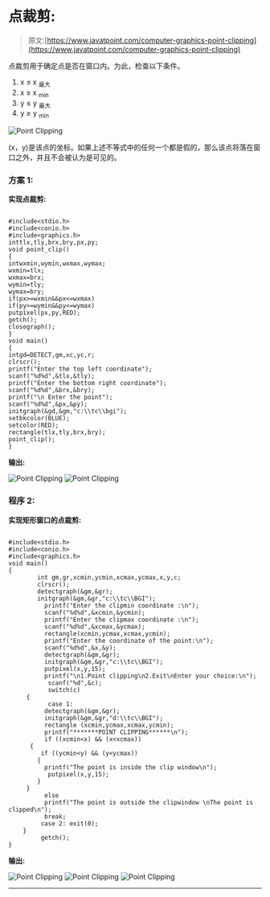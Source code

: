 # 点裁剪:

> 原文:[https://www.javatpoint.com/computer-graphics-point-clipping](https://www.javatpoint.com/computer-graphics-point-clipping)

点裁剪用于确定点是否在窗口内。为此，检查以下条件。

1.  x ≤ x <sub>最大</sub>
2.  x ≥ x <sub>min</sub>
3.  y ≤ y <sub>最大</sub>
4.  y ≥ y <sub>min</sub>

![Point Clipping](../Images/caa947369557f7b7abc2f2588486d15f.png)

(x，y)是该点的坐标。如果上述不等式中的任何一个都是假的，那么该点将落在窗口之外，并且不会被认为是可见的。

### 方案 1:

**实现点裁剪:**

```

#include<stdio.h>
#include<conio.h>
#include<graphics.h>
inttlx,tly,brx,bry,px,py;
void point_clip()
{
intwxmin,wymin,wxmax,wymax;
wxmin=tlx;
wxmax=brx;
wymin=tly;
wymax=bry;
if(px>=wxmin&&px<=wxmax)
if(py>=wymin&&py<=wymax)
putpixel(px,py,RED);
getch();
closegraph();
}
void main()
{ 
intgd=DETECT,gm,xc,yc,r;
clrscr();
printf("Enter the top left coordinate");
scanf("%d%d",&tlx,&tly);
printf("Enter the bottom right coordinate");
scanf("%d%d",&brx,&bry);
printf("\n Enter the point");
scanf("%d%d",&px,&py);
initgraph(&gd,&gm,"c:\\tc\\bgi");
setbkcolor(BLUE);
setcolor(RED);
rectangle(tlx,tly,brx,bry);
point_clip();
}

```

**输出:**

![Point Clipping](../Images/b5e6d8e04a8a4ae7f7f2ebd55e186b90.png)
![Point Clipping](../Images/4e92065d9ed5047e1ac687a1f8522e0e.png)

### 程序 2:

**实现矩形窗口的点裁剪:**

```

#include<stdio.h>
#include<conio.h>
#include<graphics.h>
void main()
{
        int gm,gr,xcmin,ycmin,xcmax,ycmax,x,y,c;
        clrscr();
        detectgraph(&gm,&gr);
        initgraph(&gm,&gr,"c:\\tc\\BGI");
          printf("Enter the clipmin coordinate :\n");
          scanf("%d%d",&xcmin,&ycmin);
          printf("Enter the clipmax coordinate :\n");
          scanf("%d%d",&xcmax,&ycmax);
          rectangle(xcmin,ycmax,xcmax,ycmin);
          printf("Enter the coordinate of the point:\n");
          scanf("%d%d",&x,&y);
          detectgraph(&gm,&gr);
          initgraph(&gm,&gr,"c:\\tc\\BGI");
          putpixel(x,y,15);
          printf("\n1.Point clipping\n2.Exit\nEnter your choice:\n");
           scanf("%d",&c);
           switch(c)
     {
           case 1:
          detectgraph(&gm,&gr);
          initgraph(&gm,&gr,"d:\\tc\\BGI");
          rectangle (xcmin,ycmax,xcmax,ycmin);
          printf("*******POINT CLIPPING******\n");
          if ((xcmin<x) && (x<xcmax))
      {
         if ((ycmin<y) && (y<ycmax))
        {
          printf("The point is inside the clip window\n");
           putpixel(x,y,15);
        }
     }
          else
          printf("The point is outside the clipwindow \nThe point is clipped\n");
          break;
         case 2: exit(0);
    }
         getch();
}

```

**输出:**

![Point Clipping](../Images/4f43a4ea9bd10b218734201d2c0ee7d7.png)
![Point Clipping](../Images/f8b919da160c127d9864a769682122d2.png)
![Point Clipping](../Images/c27b084defa97f477d4e624f6b35e6a4.png)

* * *